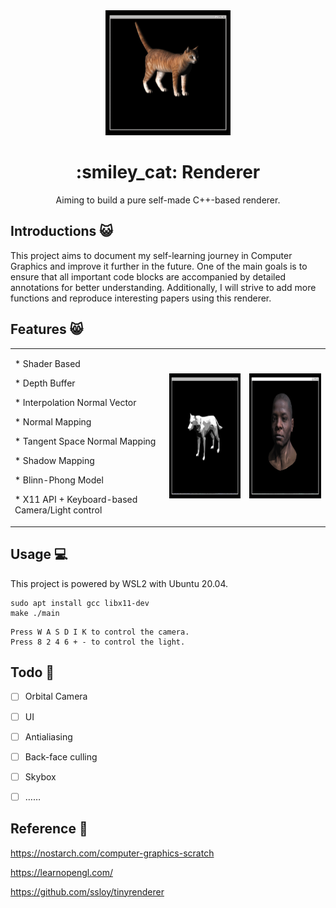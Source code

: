 <div align="center">
  <a href="https://github.com/H-Wenfeng/MyRenderer">
    <img src="./cat.gif" width="200" height="200" />
  </a>

  <h1> :smiley_cat: Renderer</h1>

  <p>
 Aiming to build a pure self-made C++-based renderer.
  </p>
<div align="left">

<!-- ![img](https://github.com/H-Wenfeng/MyRenderer/blob/main/2023-06-19%2012-21-39%5B00_00_00--00_00_20%5D.gif) -->

## Introductions :smiley_cat:

This project aims to document my self-learning journey in Computer Graphics and improve it further in the future. One of the main goals is to ensure that all important code blocks are accompanied by detailed annotations for better understanding. Additionally, I will strive to add more functions and reproduce interesting papers using this renderer.
## Features :smile_cat:
<div align="left">
<table rules="none">
<tr>
<td>
<p>* Shader Based</p>
<p>* Depth Buffer</p>
<p>* Interpolation Normal Vector</p>
<p>* Normal Mapping  </p>
<p>* Tangent Space Normal Mapping</p>
<p>* Shadow Mapping</p>
<p>* Blinn-Phong Model</p>
<p>* X11 API + Keyboard-based Camera/Light control<p>
</td>
<td><center><img src="./wolf.gif" width="200" height="200" /></center>
</td>
<td>
<center><img src="./head.gif" width="200" height="200" /></center>
</table>
</td>
</tr>
</div>

## Usage :computer:
This project is powered by WSL2 with Ubuntu 20.04.

```
sudo apt install gcc libx11-dev
make ./main
```

```
Press W A S D I K to control the camera.
Press 8 2 4 6 + - to control the light.
```

## Todo :muscle:

- [ ] Orbital Camera
- [ ] UI
- [ ] Antialiasing
- [ ] Back-face culling
- [ ] Skybox
- [ ] ……





## Reference :notebook_with_decorative_cover:
https://nostarch.com/computer-graphics-scratch

https://learnopengl.com/

https://github.com/ssloy/tinyrenderer
